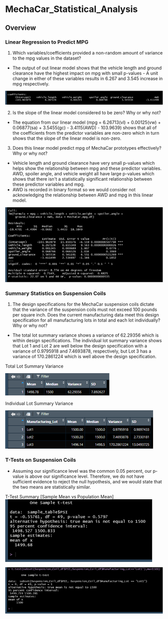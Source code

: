 # MechaCar_Statistical_Analysis

## Overview

### Linear Regression to Predict MPG
1. Which variables/coefficients provided a non-random amount of variance to the mpg values in the dataset?
- The output of out linear model shows that the vehicle length and ground clearance have the highest impact on mpg with small p-values - A unit change in either of these variables results in 6.267 and 3.545 increase in mpg respectively.

![Coefficients](./Images/Coefficients.png)

2. Is the slope of the linear model considered to be zero? Why or why not?
- The equation from our linear model (mpg = 6.26713(vl) + 0.00125(vw) + 0.06877(sa) + 3.5455(gc) - 3.4115(AWD) - 103.9639) shows that all of the coefficients from the predictor variables are non-zero which in turn shows that the slope of the linear model is non-zero.

3. Does this linear model predict mpg of MechaCar prototypes effectively? Why or why not?
- Vehicle length and ground clearance have very small p-values which helps show the relationship between mpg and these predictor variables. AWD, spoiler angle, and vehicle weight all have large p-values which shows that there isn't a statistically significant relationship between these predictor variables and mpg.
- AWD is recorded in binary format so we would consider not acknowledging the relationship between AWD and mpg in this linear model.

![Model Summary](./Images/Model_Summary.png)

### Summary Statistics on Suspension Coils
1. The design specifications for the MechaCar suspension coils dictate that the variance of the suspension coils must not exceed 100 pounds per square inch. Does the current manufacturing data meet this design specification for all manufacturing lots in total and each lot individually? Why or why not?
- The total lot summary variance shows a variance of 62.29356 which is within design specifications. The individual lot summary variance shows that Lot 1 and Lot 2 are well below the design specification with a variance of 0.9795918 and 7.4693878, respectively, but Lot 3 has a variance of 170.2861224 which is well above the design specification.

Total Lot Summary Variance

![Total Lot Summary Variance](./Images/Summary_Statistics.png)

Individual Lot Summary Variance

![Individual Lot Summary Variance](./Images/Lot_Summary.png)

### T-Tests on Suspension Coils
- Assuming our significance level was the common 0.05 percent, our p-value is above our significance level. Therefore, we do not have sufficient evidence to reject the null hypothesis, and we would state that the two means are statistically similar.

T-Test Summary [Sample Mean vs Population Mean]
![T-Test Summary - Sample Mean vs Population Mean](./Images/Sample_Test.png)



![T-Test Summary - Lot 1 Mean vs Population Mean](./Images/Lot1_Test.png)